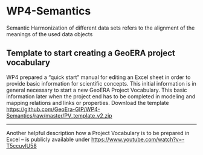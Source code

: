 # WP4-Semantics
Semantic Harmonization of different data sets refers to the alignment of the meanings of the used data objects 

## Template to start creating a GeoERA project vocabulary

WP4 prepared a “quick start” manual for editing an Excel sheet in order to provide basic information for scientific concepts. This initial information is in general necessary to start a new GeoERA Project Vocabulary. This basic information later when the project end has to be completed in modeling and mapping relations and links or properties. 
Download the template https://github.com/GeoEra-GIP/WP4-Semantics/raw/master/PV_template_v2.zip
________________________

Another helpful description how a Project Vocabulary is to be prepared in Excel – is publicly available under https://www.youtube.com/watch?v=-T5ccuvlU58
